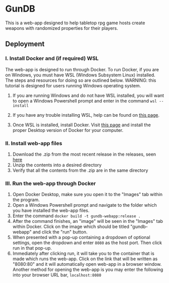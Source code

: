 
# GunDB

This is a web-app designed to help tabletop rpg game hosts create weapons with randomized properties for their players. 

## Deployment

### I. Install Docker and (if required) WSL

The web-app is designed to run through Docker. To run Docker, if you are on Windows, you must have WSL (Windows Subsystem Linux) installed. The steps and resources for doing so are outlined below. WARNING: this tutorial is designed for users running Windows operating system. 

1. If you are running Windows and do not have WSL installed, you will want to open a Windows Powershell prompt and enter in the command `wsl --install`

2. If you have any trouble installing WSL, help can be found on [this page](https://learn.microsoft.com/en-us/windows/wsl/install).

3. Once WSL is installed, install Docker. Visit [this page](https://docs.docker.com/engine/install/) and install the proper Desktop version of Docker for your computer. 

### II. Install web-app files

1. Download the .zip from the most recent release in the releases, seen [here](https://github.com/atteberm/atteberm-469-gundb/releases)
2. Unzip the contents into a desired directory
3. Verify that all the contents from the .zip are in the same directory

### III. Run the web-app through Docker

1. Open Docker Desktop, make sure you open it to the "Images" tab within the program. 
2. Open a Windows Powershell prompt and navigate to the folder which you have installed the web-app files. 
3. Enter the command `docker build -t gundb-webapp:release .`
4. After the command finishes, an "image" will be seen in the "Images" tab within Docker. Click on the image which should be titled "gundb-webapp" and click the "run" button.
5. When presented with a pop-up containing a dropdown of optional settings, open the dropdown and enter `8080` as the host port. Then click run in that pop-up. 
6. Immediately after clicking run, it will take you to the container that is made which runs the web-app. Click on the link that will be written as "8080:80" and it will automatically open web-app in a browser window. 
Another method for opening the web-app is you may enter the following into your browser URL bar, `localhost:8080`


